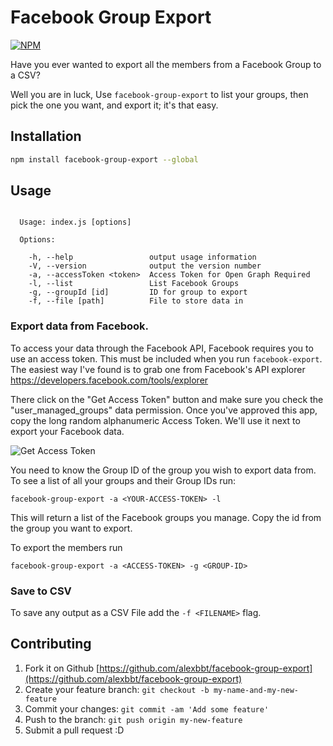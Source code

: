 # Facebook Group Export

[![NPM](https://nodei.co/npm/facebook-group-export.png?compact=true)](https://nodei.co/npm/facebook-group-export/)

Have you ever wanted to export all the members from a Facebook Group to a CSV?

Well you are in luck, Use `facebook-group-export` to list your groups, then pick the one you want, and export it; it's that easy.

## Installation

``` bash
npm install facebook-group-export --global
```

## Usage

```

  Usage: index.js [options]

  Options:

    -h, --help                 output usage information
    -V, --version              output the version number
    -a, --accessToken <token>  Access Token for Open Graph Required
    -l, --list                 List Facebook Groups
    -g, --groupId [id]         ID for group to export
    -f, --file [path]          File to store data in

```

### Export data from Facebook.

To access your data through the Facebook API, Facebook requires you to use an access token. This must be included when you run `facebook-export`. The easiest way I've found is to grab one from Facebook's API explorer https://developers.facebook.com/tools/explorer

There click on the "Get Access Token" button and make sure you check the "user_managed_groups" data permission. Once you've approved this app, copy the long random alphanumeric Access Token. We'll use it next to export your Facebook data.

![Get Access Token](https://cloud.githubusercontent.com/assets/7255363/20385186/50e94bde-ac6b-11e6-954f-58292223b5fd.png)

You need to know the Group ID of the group you wish to export data from. To see a list of all your groups and their Group IDs run:

`facebook-group-export -a <YOUR-ACCESS-TOKEN> -l`

This will return a list of the Facebook groups you manage.
Copy the id from the group you want to export.

To export the members run

`facebook-group-export -a <ACCESS-TOKEN> -g <GROUP-ID>`

### Save to CSV

To save any output as a CSV File add the `-f <FILENAME>` flag.

## Contributing

1. Fork it on Github [https://github.com/alexbbt/facebook-group-export](https://github.com/alexbbt/facebook-group-export)
2. Create your feature branch: `git checkout -b my-name-and-my-new-feature`
3. Commit your changes: `git commit -am 'Add some feature'`
4. Push to the branch: `git push origin my-new-feature`
5. Submit a pull request :D
